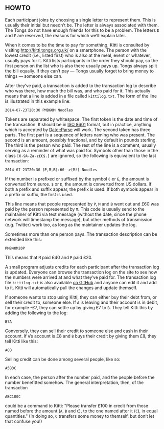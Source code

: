 HOWTO
-----

Each participant joins by choosing a single letter to represent them. This is usually their initial but needn’t be. The letter is always associated with them. The Tongs do not have enough friends for this to be a problem. The letters `D` and `E` are reserved, the reasons for which we’ll explain later.

When it comes to be the time to pay for something, Kitti is consulted by visiting <http://kitti.tongs.org.uk/> on a smartphone. The person with the lowest credit (i.e., listed first) who is also at the meal, event or whatever, usually pays for it. Kitti lists participants in the order they should pay, so the first person on the list who is also there usually pays up. Tongs always split the bill equally. If they can’t pay — Tongs usually forget to bring money to things — someone else can.

After they’ve paid, a transaction is added to the transaction log to describe who was there, how much the bill was, and who paid for it. This actually means that a line is added in a file called `kittilog.txt`. The form of the line is illustrated in this example line:

    2014-07-23T20:30 PMB60M Noodles

Tokens are separated by whitespace. The first token is the date and time of the transaction. It should be in [ISO 8601][] format, but in practice, anything which is accepted by [Date::Parse][] will work. The second token has three parts. The first part is a sequence of letters naming who was present. The second is an amount, possibly fractional, and by default in pounds sterling. The third is the person who paid. The rest of the line is a comment, usually serving as a reminder of what was paid for. Symbols other than those in the class `[0-9A-Za-z£€$.]` are ignored, so the following is equivalent to the last transaction:

    2014-07-23T20:30 [P,M,B]:60-->[M!] Noodles

If the number is prefixed or suffixed by the symbol `€` or `E`, the amount is converted from euros. `$` or `D`, the amount is converted from US dollars. If both a prefix and suffix appear, the prefix is used. If both symbols appear in a prefix or suffix, the first is used.

This line means that people represented by `P`, `M` and `B` went out and £60 was paid by the person represented by `M`. This code is usually send to the maintainer of Kitti via text message (without the date, since the phone network will timestamp the message), but other methods of transmission (e.g. Twitter) work too, as long as the maintainer updates the log.

Sometimes more than one person pays. The transaction description can be extended like this:

    PMB40M20P
    
This means that `M` paid £40 and `P` paid £20.

A small program adjusts credits for each participant after the transaction log is updated. Everyone can browse the transaction log on the site to see how the numbers were arrived at and what they’ve paid for. The transaction log file `kittilog.txt` is also available [on GitHub][] and anyone can edit it and add to it. Kitti will automatically pull the changes and update themself.

If someone wants to stop using Kitti, they can either buy their debt from, or sell their credit to, someone else. If `A` is leaving and their account is in debit, for example -£7, they can settle up by giving £7 to `B`. They tell Kitti this by adding the following to the log:

    B7A

Conversely, they can sell their credit to someone else and cash in their account. If `A`’s account is £8 and `B` buys their credit by giving them £8, they tell Kitti like this:

    A8B

Selling credit can be done among several people, like so:

    A5B3C

In each case, the person after the number paid, and the people before the number benefitted somehow. The general interpretation, then, of the transaction

    ABC100C

could be a command to Kitti: "Please transfer £100 in credit from those named before the amount (`A`, `B` and `C`), to the one named after it (`C`), in equal quantities." (In doing so, `C` transfers some money to themself, but don’t let that confuse you!)

  [ISO 8601]: https://en.wikipedia.org/wiki/ISO_8601
  [Date::Parse]: http://search.cpan.org/~gbarr/TimeDate-2.30/lib/Date/Parse.pm
  [on GitHub]: https://github.com/rawles/kitti
